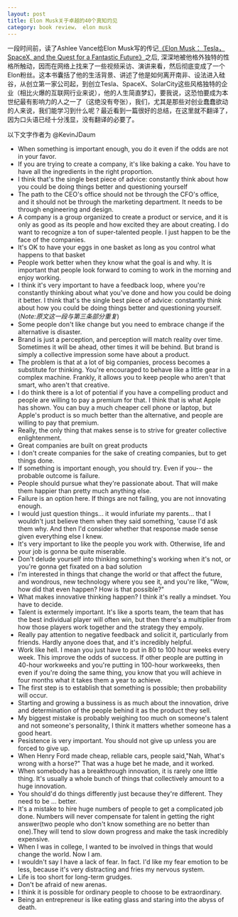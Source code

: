 ```yaml
---
layout: post
title: Elon Musk关于卓越的40个真知灼见
category: book review， elon musk
---
```


一段时间前，读了Ashlee Vance给Elon Musk写的传记[《Elon Musk： Tesla，SpaceX, and the Quest for a Fantastic Future》][1]之后, 深深地被他格外独特的性格所触动，因而在网络上找来了一些视频采访、演讲来看，然后彻底变成了一个Elon粉丝。这本书囊括了他的生活背景、讲述了他是如何离开南非、设法进入硅谷，从创立第一家公司起，到创立Tesla、SpaceX、SolarCity这些风格独特的企业（相比火爆的互联网行业来说），他的人生简直梦幻，要我说，这恐怕要成为本世纪最有影响力的人之一了（这绝没有夸张），我们，尤其是那些对创业蠢蠢欲动的人来说，我们能学习到什么呢？最近看到一篇很好的总结，在这里就不翻译了，因为口头语已经十分浅显，没有翻译的必要了。

以下文字作者为 @KevinJDaum

- When something is important enough, you do it even if the odds are not in your favor.
- If you are trying to create a company, it's like baking a cake. You have to have all the ingredients in the right proportion.
- I think that's the single best piece of advice: constantly think about how you could be doing things better and questioning yourself
- The path to the CEO's office should not be through the CFO's office, and it should not be through the marketing department. It needs to be through engineering and design.
- A company is a group organized to create a product or service, and it is only as good as its people and how excited they are about creating. I do want to recognize a ton of super-talented people. I just happen to be the face of the companies. 
- It's OK to have your eggs in one basket as long as you control what happens to that basket
- People work better when they know what the goal is and why. It is important that people look forward to coming to work in the morning and enjoy working.
- I think it's very important to have a feedback loop, where you're constantly thinking about what you've done and how you could be doing it better. I think that's the single best piece of advice: constantly think about how you could be doing things better and questioning yourself.(*Note:原文这一段与第三条部分重复*)
- Some people don't like change but you need to embrace change if the alternative is disaster.
- Brand is just a perception, and perception will match reality over time. Sometimes it will be ahead, other times it will be behind. But brand is simply a collective impression some have about a product.
- The problem is that at a lot of big companies, process becomes a substitute for thinking. You're encouraged to behave like a little gear in a complex machine. Frankly, it allows you to keep people who aren't that smart, who aren't that creative.
- I do think there is a lot of potential if you have a compelling product and people are willing to pay a premium for that. I think that is what Apple has shown. You can buy a much cheaper cell phone or laptop, but Apple's product is so much better than the alternative, and people are willing to pay that premium.
- Really, the only thing that makes sense is to strive for greater collective enlightenment.
- Great companies are built on great products
- I don't create companies for the sake of creating companies, but to get things done.
- If something is important enough, you should try. Even if you-- the probable outcome is failure.
- People should pursue what they're passionate about. That will make them happier than pretty much anything else.
- Failure is an option here. If things are not failing, you are not innovating enough.
- I would just question things... it would infuriate my parents... that I wouldn't just believe them when they said something, 'cause I'd ask them why. And then I'd consider whether that response made sense given everything else I knew.
- It's very important to like the people you work with. Otherwise, life and your job is gonna be quite miserable.
- Don't delude yourself into thinking something's working when it's not, or you're gonna get fixated on a bad solution
- I'm interested in things that change the world or that affect the future, and wondrous, new technology where you see it, and you're like, "Wow, how did that even happen? How is that possible?"
- What makes innovative thinking happen? I think it's really a mindset. You have to decide.
- Talent is extermely important. It's like a sports team, the team that has the best individual player will often win, but then there's a multiplier from how those players work together and the strategy they empoly.
- Really pay attention to negative feedback and solicit it, particularly from friends. Hardly anyone does that, and it's incredibly helpful.
- Work like hell. I mean you just have to put in 80 to 100 hour weeks every week. This improve the odds of success. If other people are putting in 40-hour workweeks and you're putting in 100-hour workweeks, then even if you're doing the same thing, you know that you will achieve in four months what it takes them a year to achieve.
- The first step is to establish that something is possible; then probability will occur.
- Starting and growing a bussiness is as much about the innovation, drive and determination of the people behind it as the product they sell.
- My biggest mistake is probably weighing too much on someone's talent and not someone's personality, I think it matters whether someone has a good heart.
- Pesistence is very important. You should not give up unless you are forced to give up.
- When Henry Ford made cheap, reliable cars, people said,"Nah, What's wrong with a horse?" That was a huge bet he made, and it worked.
- When somebody has a breakthrough innovation, it is rarely one little thing. It's usually a whole bunch of things that collectively amount to a huge innovation.
- You should'd do things differently just because they're different. They need to be ... better.
- It's a mistake to hire huge numbers of people to get a complicated job done. Numbers will never compensate for talent in getting the right answer(two people who don't know something are no better than one).They will tend to slow down progress and make the task incredibly expensive.
- When I was in college, I wanted to be involved in things that would change the world. Now I am.
- I wouldn't say I have a lack of fear. In fact. I'd like my fear emotion to be less, because it's very distracting and fries my nervous system.
- Life is too short for long-term grudges.
- Don't be afraid of new arenas.
- I think it is possible for ordinary people to choose to be extraordinary.
- Being an entrepreneur is like eating glass and staring into the abyss of death.

[1]: http://item.jd.com/19541565.html
